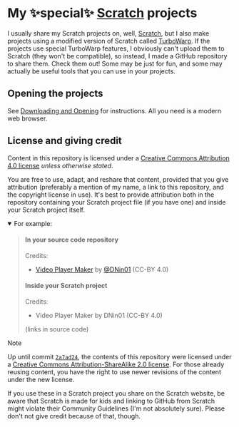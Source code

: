 # My ✨special✨ [Scratch](https://scratch.mit.edu/) projects

I usually share my Scratch projects on, well, [Scratch](https://scratch.mit.edu/), but I also make projects using a modified version of Scratch called [TurboWarp](https://turbowarp.org). If the projects use special TurboWarp features, I obviously can't upload them to Scratch (they won't be compatible), so instead, I made a GitHub repository to share them. Check them out! Some may be just for fun, and some may actually be useful tools that you can use in your projects.

## Opening the projects

See [Downloading and Opening](./INSTALLING.md) for instructions. All you need is a modern web browser.

## License and giving credit

Content in this repository is licensed under a [Creative Commons Attribution 4.0 license](./LICENSE) _unless otherwise stated_.

You are free to use, adapt, and reshare that content, provided that you give attribution (preferably a mention of my name, a link to this repository, and the copyright license in use). It's best to provide attribution both in the repository containing your Scratch project file (if you have one) and inside your Scratch project itself.
<details open><summary>For example:</summary>

<p>

> #### In your source code repository
> Credits:
> - [Video Player Maker](https://github.com/DNin01/Scratch-projects/tree/main/turbowarp/tools/video-player) by [@DNin01](https://github.com/DNin01) (CC-BY 4.0)
> #### Inside your Scratch project
> Credits:
> - Video Player Maker by DNin01 (CC-BY 4.0)
> 
> (links in source code)

</p>

</details>

> [!NOTE]
> Up until commit [`2a7ad24`](https://github.com/DNin01/Scratch-projects/commit/2a7ad24ea42b27c086543a39e285d13bc9f187e2), the contents of this repository were licensed under a [Creative Commons Attribution-ShareAlike 2.0 license](https://creativecommons.org/licenses/by-sa/2.0/legalcode). For those already reusing content, you have the right to use newer revisions of the content under the new license.

If you use these in a Scratch project you share on the Scratch website, be aware that Scratch is made for kids and linking to GitHub from Scratch might violate their Community Guidelines (I'm not absolutely sure). Please don't not give credit because of that, though.
